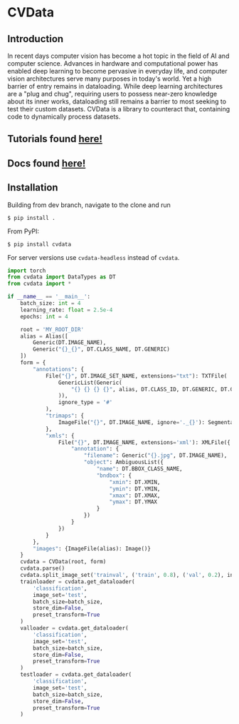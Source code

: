 # CVData

## Introduction

In recent days computer vision has become a hot topic in the field of AI and computer science. Advances in hardware and computational power has enabled deep learning to become pervasive in everyday life, and computer vision architectures serve many purposes in today's world. Yet a high barrier of entry remains in dataloading. While deep learning architectures are a "plug and chug", requiring users to possess near-zero knowledge about its inner works, dataloading still remains a barrier to most seeking to test their custom datasets. CVData is a library to counteract that, containing code to dynamically process datasets.

## Tutorials found [here!](./tutorial.md) 
## Docs found [here!](./docs.md)

## Installation

Building from dev branch, navigate to the clone and run

```
$ pip install .
```

From PyPI:

```
$ pip install cvdata
```

For server versions use `cvdata-headless` instead of `cvdata`.

```python
import torch
from cvdata import DataTypes as DT
from cvdata import *

if __name__ == '__main__':
    batch_size: int = 4
    learning_rate: float = 2.5e-4
    epochs: int = 4

    root = 'MY_ROOT_DIR'
    alias = Alias([
        Generic(DT.IMAGE_NAME),
        Generic("{}_{}", DT.CLASS_NAME, DT.GENERIC)
    ])
    form = {
        "annotations": {
            File("{}", DT.IMAGE_SET_NAME, extensions="txt"): TXTFile(
                GenericList(Generic(
                    "{} {} {} {}", alias, DT.CLASS_ID, DT.GENERIC, DT.GENERIC
                )),
                ignore_type = '#'
            ),
            "trimaps": {
                ImageFile("{}", DT.IMAGE_NAME, ignore='._{}'): SegmentationImage()
            },
            "xmls": {
                File("{}", DT.IMAGE_NAME, extensions='xml'): XMLFile({
                    "annotation": {
                        "filename": Generic("{}.jpg", DT.IMAGE_NAME),
                        "object": AmbiguousList({
                            "name": DT.BBOX_CLASS_NAME,
                            "bndbox": {
                                "xmin": DT.XMIN,
                                "ymin": DT.YMIN,
                                "xmax": DT.XMAX,
                                "ymax": DT.YMAX
                            }
                        })
                    }
                })
            }
        },
        "images": {ImageFile(alias): Image()}
    }
    cvdata = CVData(root, form)
    cvdata.parse()
    cvdata.split_image_set('trainval', ('train', 0.8), ('val', 0.2), inplace = True, seed = 0)
    trainloader = cvdata.get_dataloader(
        'classification',
        image_set='test',
        batch_size=batch_size,
        store_dim=False,
        preset_transform=True
    )
    valloader = cvdata.get_dataloader(
        'classification',
        image_set='test',
        batch_size=batch_size,
        store_dim=False,
        preset_transform=True
    )
    testloader = cvdata.get_dataloader(
        'classification',
        image_set='test',
        batch_size=batch_size,
        store_dim=False,
        preset_transform=True
    )
```
